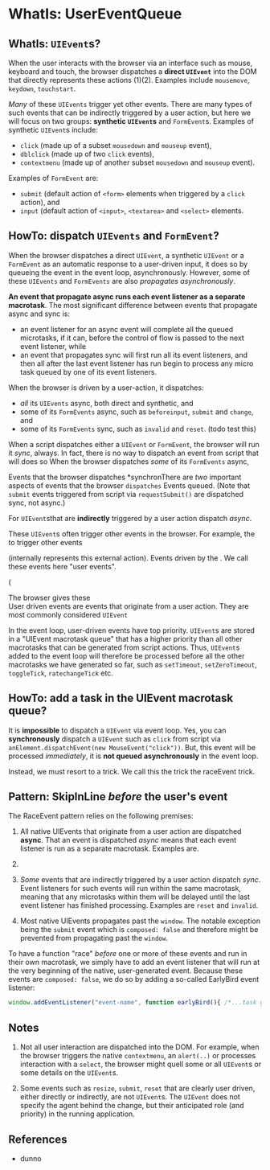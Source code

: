 # WhatIs: UserEventQueue 

## WhatIs: `UIEvent`s?

When the user interacts with the browser via an interface such as mouse, keyboard and touch, the browser dispatches a **direct `UIEvent`** into the DOM that directly represents these actions (1)(2). Examples include `mousemove`, `keydown`, `touchstart`.

*Many* of these `UIEvents` trigger yet other events. There are many types of such events that can be indirectly triggered by a user action, but here we will focus on two groups: **synthetic `UIEvent`s** and `FormEvent`s. Examples of synthetic `UIEvent`s include:
 * `click` (made up of a subset `mousedown` and `mouseup` event), 
 * `dblclick` (made up of two `click` events), 
 * `contextmenu` (made up of another subset `mousedown` and `mouseup` event).
  
Examples of `FormEvent` are:
 * `submit` (default action of `<form>` elements when triggered by a `click` action), and
 * `input` (default action of `<input>`, `<textarea>` and `<select>` elements.
 
## HowTo: dispatch `UIEvents` and `FormEvent`?

When the browser dispatches a direct `UIEvent`, a synthetic `UIEvent` or a `FormEvent` as an automatic response to a user-driven input, it does so by queueing the event in the event loop, asynchronously. However, some of these `UIEvents` and `FormEvents` are also *propagates asynchronously*.
 
**An event that propagate async runs each event listener as a separate macrotask**. The most significant difference between events that propagate async and sync is:
 * an event listener for an async event will complete all the queued microtasks, if it can, before the control of flow is passed to the next event listener, while
 * an event that propagates sync will first run all its event listeners, and then all after the last event listener has run begin to process any micro task queued by one of its event listeners.

When the browser is driven by a user-action, it dispatches:
 * *all* its `UIEvents` async, both direct and synthetic, and
 * some of its `FormEvents` async, such as `beforeinput`, `submit` and `change`, and
 * some of its `FormEvents` sync, such as `invalid` and `reset`. (todo test this) 

When a script dispatches either a `UIEvent` or `FormEvent`, the browser will run it *sync*, always. In fact, there is no way to dispatch an event from script that will  does so When the browser dispatches *some* of its `FormEvents` async,   
 
Events that the browser dispatches *synchronThere are *two* important aspects of events that the browser `dispatches` Events queued. (Note that `submit` events triggered from script via `requestSubmit()` are dispatched sync, not async.)

For  `UIEvent`sthat are **indirectly** triggered by a user action dispatch *async*. 

These `UIEvent`s often trigger other events in the browser. For example, the  to trigger  other events  
  
  (internally represents this external action). Events driven by the . We call these events here "user events".

(

The browser gives these   
User driven events are events that originate from a user action. They are most commonly considered `UIEvent`

In the event loop, user-driven events have top priority. `UIEvent`s are stored in a "UIEvent macrotask queue" that has a higher priority than all other macrotasks that can be generated from script actions. Thus, `UIEvent`s added to the event loop will therefore be processed before all the other macrotasks we have generated so far, such as `setTimeout`, `setZeroTimeout`, `toggleTick`, `ratechangeTick` etc.

## HowTo: add a task in the UIEvent macrotask queue?

It is **impossible** to dispatch a `UIEvent` via event loop. Yes, you can **synchronously** dispatch a `UIEvent` such as `click` from script via `anElement.dispatchEvent(new MouseEvent("click"))`. But, this event will be processed *immediately*, it is **not queued asynchronously** in the event loop.
 
Instead, we must resort to a trick. We call this the trick the raceEvent trick.

## Pattern: SkipInLine *before* the user's event

The RaceEvent pattern relies on the following premises:

1. All native UIEvents that originate from a user action are dispatched **async**. That an event is dispatched *async* means that each event listener is run as a separate macrotask. Examples are.

2. 

3. *Some* events that are indirectly triggered by a user action dispatch *sync*. Event listeners for such events will run within the same macrotask, meaning that any microtasks within them will be delayed until the last event listener has finished processing. Examples are `reset` and `invalid`.

4. Most native UIEvents propagates past the `window`. The notable exception being the `submit` event which is `composed: false` and therefore might be prevented from propagating past the `window`.

To have a function "race" *before* one or more of these events and run in their own macrotask, we simply have to add an event listener that will run at the very beginning of the native, user-generated event. Because these events are `composed: false`, we do so by adding a so-called EarlyBird event listener:

```javascript
window.addEventListener("event-name", function earlyBird(){ /*...task goes here ...*/ }, {capture: true});
```


## Notes

1. Not all user interaction are dispatched into the DOM. For example, when the browser triggers the native `contextmenu`, an `alert(..)` or processes interaction with a `select`, the browser might quell some or all `UIEvent`s or some details on the `UIEvent`s.

2. Some events such as `resize`, `submit`, `reset` that are clearly user driven, either directly or indirectly, are not `UIEvent`s. The `UIEvent` does not specify the agent behind the change, but their anticipated role (and priority) in the running application.

## References

  * dunno
